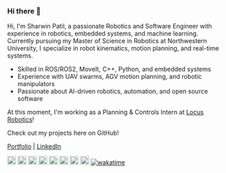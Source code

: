 ### Hi there 👋
Hi, I'm Sharwin Patil, a passionate Robotics and Software Engineer with experience in robotics, embedded systems, and machine learning. Currently pursuing my Master of Science in Robotics at Northwestern University, I specialize in robot kinematics, motion planning, and real-time systems.

- Skilled in ROS/ROS2, MoveIt, C++, Python, and embedded systems
- Experience with UAV swarms, AGV motion planning, and robotic manipulators
- Passionate about AI-driven robotics, automation, and open source software

At this moment, I'm working as a Planning & Controls Intern at [Locus Robotics](https://locusrobotics.com/)!

Check out my projects here on GitHub!

[Portfolio](https://www.sharwinpatil.info) | [LinkedIn](https://www.linkedin.com/in/sharwinpatil/)


<img src="https://img.shields.io/badge/ROS-22314E?style=flat-square&logo=ROS&logoColor=white" height="20"/> <img src="https://img.shields.io/badge/C-00599C?style=flat-square&logo=C&logoColor=white" height="20"/> <img src="https://img.shields.io/badge/C++-00599C?style=flat-square&logo=C%2B%2B&logoColor=white" height="20"/>  <img src="https://img.shields.io/badge/Python-3766AB?style=flat-square&logo=Python&logoColor=white" height="20"/> <img src="https://img.shields.io/badge/C%23-239120?style=flat-square&logo=C%23&logoColor=white" height="20"/> <img src="https://img.shields.io/badge/Java-007396?style=flat-square&logo=Java&logoColor=white" height="20"/> <img src="https://img.shields.io/badge/MATLAB-FF452F?style=flat-square&logo=Mathworks&logoColor=white" height="20"/>  <img src="https://img.shields.io/badge/SolidWorks-FF3333?style=flat-square&logo=Solidworks&logoColor=white" height="20"/> [![wakatime](https://wakatime.com/badge/user/b25c3469-3f3c-4aff-90ef-5723a788454c.svg)](https://wakatime.com/@b25c3469-3f3c-4aff-90ef-5723a788454c)
